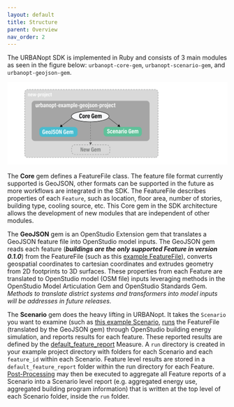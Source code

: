 ```yaml
---
layout: default
title: Structure
parent: Overview
nav_order: 2
---
```


The URBANopt SDK is implemented in Ruby and consists of 3 main modules as seen in the
figure below: `urbanopt-core-gem`, `urbanopt-scenario-gem`, and `urbanopt-geojson-gem`.

![image info](../doc_files/URBANopt_arch_development_v2.jpg)

The **Core** gem defines a FeatureFile class. The feature file format currently supported
is GeoJSON, other formats can be supported in the future as more workflows are integrated in the SDK. The FeatureFile describes properties of each `Feature`,
such as location, floor area, number of stories, building type, cooling source, etc. This
Core gem in the SDK architecture allows the development of new modules that are
independent of other modules.

The **GeoJSON** gem is an OpenStudio Extension gem that translates a GeoJSON feature file into OpenStudio model inputs. The GeoJSON gem reads each feature (_**buildings are the only supported Feature in version 0.1.0**_) from the FeatureFile (such as this [example FeatureFile](https://github.com/urbanopt/urbanopt-example-geojson-project/blob/master/example_project.json)), converts geospatial coordinates to cartesian coordinates and extrudes geometry from 2D footprints to 3D surfaces. These properties from each Feature are translated to OpenStudio model (OSM file) inputs leveraging methods in the OpenStudio Model Articulation Gem and OpenStudio Standards Gem. _Methods to translate district systems and transformers into model inputs will be addresses in future releases._

The **Scenario** gem does the heavy lifting in URBANopt.  It takes the `Scenario` you
want to examine (such as [this example
Scenario](https://github.com/urbanopt/urbanopt-example-geojson-project/blob/master/baseline_scenario.csv),
[runs](../usage/rake_tasks.md) the FeatureFile (translated by the GeoJSON gem) through
OpenStudio building energy simulation, and reports results for each feature. These
reported results are defined by the
[default_feature_report](../customization/feature_reports.md) Measure. A `run` directory
is created in your example project directory with folders for each Scenario and each
`feature_id` within each Scenario. Feature level results are stored in a
`default_feature_report` folder within the run directory for each Feature.
[Post-Processing](../usage/rake_tasks.md) may then be executed to aggregate all Feature
reports of a Scenario into a Scenario level report (e.g. aggregated energy use,
aggregated building program information) that is written at the top level of each
Scenario folder, inside the `run` folder.
